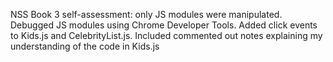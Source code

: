 NSS Book 3 self-assessment: only JS modules were manipulated.  Debugged JS modules using Chrome Developer Tools.  Added click events to Kids.js and CelebrityList.js.  Included commented out notes explaining my understanding of the code in Kids.js